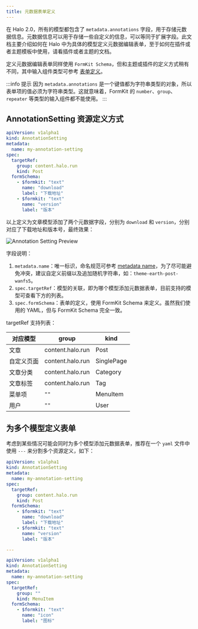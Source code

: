 ```yaml
---
title: 元数据表单定义
---
```


在 Halo 2.0，所有的模型都包含了 `metadata.annotations` 字段，用于存储元数据信息。元数据信息可以用于存储一些自定义的信息，可以等同于扩展字段。此文档主要介绍如何在 Halo 中为具体的模型定义元数据编辑表单，至于如何在插件或者主题模板中使用，请看插件或者主题的文档。

定义元数据编辑表单同样使用 `FormKit Schema`，但和主题或插件的定义方式稍有不同，其中输入组件类型可参考 [表单定义](./form-schema.md)。

:::info 提示
因为 `metadata.annotations` 是一个键值都为字符串类型的对象，所以表单项的值必须为字符串类型。这就意味着，FormKit 的 `number`、`group`、`repeater` 等类型的输入组件都不能使用。
:::

## AnnotationSetting 资源定义方式

```yaml title="annotation-setting.yaml"
apiVersion: v1alpha1
kind: AnnotationSetting
metadata:
  name: my-annotation-setting
spec:
  targetRef:
    group: content.halo.run
    kind: Post
  formSchema:
    - $formkit: "text"
      name: "download"
      label: "下载地址"
    - $formkit: "text"
      name: "version"
      label: "版本"
```

以上定义为文章模型添加了两个元数据字段，分别为 `download` 和 `version`，分别对应了下载地址和版本号，最终效果：

![Annotation Setting Preview](/img/annotation-setting/annotation-setting-preview.png)

字段说明：

1. `metadata.name`：唯一标识，命名规范可参考 [metadata name](./plugin/api-reference/server/extension.md#naming-spec-for-metadata-name)，为了尽可能避免冲突，建议自定义前缀以及追加随机字符串，如：`theme-earth-post-wanfs5`。
2. `spec.targetRef`：模型的关联，即为哪个模型添加元数据表单，目前支持的模型可查看下方的列表。
3. `spec.formSchema`：表单的定义，使用 FormKit Schema 来定义。虽然我们使用的 YAML，但与 FormKit Schema 完全一致。

targetRef 支持列表：

| 对应模型   | group            | kind       |
| ---------- | ---------------- | ---------- |
| 文章       | content.halo.run | Post       |
| 自定义页面 | content.halo.run | SinglePage |
| 文章分类   | content.halo.run | Category   |
| 文章标签   | content.halo.run | Tag        |
| 菜单项     | `""`             | MenuItem   |
| 用户       | `""`             | User       |

## 为多个模型定义表单

考虑到某些情况可能会同时为多个模型添加元数据表单，推荐在一个 `yaml` 文件中使用 `---` 来分割多个资源定义，如下：

```yaml title="annotation-setting.yaml"
apiVersion: v1alpha1
kind: AnnotationSetting
metadata:
  name: my-annotation-setting
spec:
  targetRef:
    group: content.halo.run
    kind: Post
  formSchema:
    - $formkit: "text"
      name: "download"
      label: "下载地址"
    - $formkit: "text"
      name: "version"
      label: "版本"

---

apiVersion: v1alpha1
kind: AnnotationSetting
metadata:
  name: my-annotation-setting
spec:
  targetRef:
    group: ""
    kind: MenuItem
  formSchema:
    - $formkit: "text"
      name: "icon"
      label: "图标"
```
